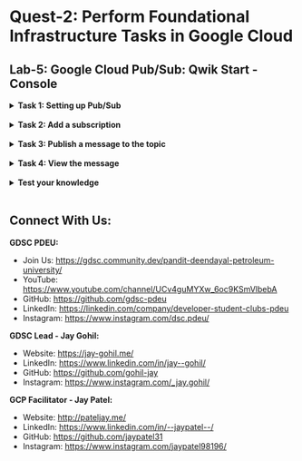 # Quest-2: Perform Foundational Infrastructure Tasks in Google Cloud
## Lab-5: Google Cloud Pub/Sub: Qwik Start - Console

<details> 
  <summary><b>Task 1: Setting up Pub/Sub</b></summary>
  <br/>
  <p>
    
1. Click Navigation menu > Pub/Sub > Topics.
2. Click Create topic.
3. The topic must have a unique name. For this lab, name your topic MyTopic. In the Create a topic dialog:
    a. For Topic ID, type MyTopic.
    b. Leave Encryption at the default value.
    c. Click CREATE TOPIC.

  </p>
</details>
<br/>
  
<details> 
  <summary><b>Task 2: Add a subscription</b></summary>
  <br/>
  <p>

1. Click Topics in the left panel to return to the Topics page. For the topic you just made click the three dot icon > Create subscription.
2. In the Add subscription to topic dialog:
    a. Type a name for the subscription, such as MySub
    b. Set the Delivery Type to Pull.
    c. Leave all other options at the default values.\
    d. Click Create.
    
  </p>
</details>
<br/>

<details> 
  <summary><b>Task 3: Publish a message to the topic</b></summary>
  <br/>
  <p>
    
1. At the top of the Topics details dialog, click PUBLISH MESSAGE.
2. Enter Hello World in the Message field and click Publish.

  </p>
</details>
<br/>

<details> 
  <summary><b>Task 4: View the message</b></summary>
  <br/>
  <p>
    
1. To view the message you'll use the subscription (MySub) to pull the message (Hello World) from the topic (MyTopic).
    - Enter the following command in command line.
    ```
    gcloud pubsub subscriptions pull --auto-ack MySub
    ```
  </p>
</details>
<br/>

<details> 
  <summary><b>Test your knowledge</b></summary>
  <br/>
  <p>
    
- Q. A publisher application creates and sends messages to a ____. Subscriber applications create a ____ to a topic to receive messages from it.
  - [ ] subscription, topic
  - [X] topic, subscription
  - [ ] topic, topic
  - [ ] subscription, subscription
 
- Q. Cloud Pub/Sub is an asynchronous messaging service designed to be highly reliable and scalable.
  - [X] True
  - [ ] False
    

  </p>
</details>
<br/>

## Connect With Us:

**GDSC PDEU:**
- Join Us: https://gdsc.community.dev/pandit-deendayal-petroleum-university/
- YouTube: https://www.youtube.com/channel/UCv4guMYXw_6oc9KSmVlbebA
- GitHub: https://github.com/gdsc-pdeu
- LinkedIn: https://linkedin.com/company/developer-student-clubs-pdeu
- Instagram: https://www.instagram.com/dsc.pdeu/

**GDSC Lead - Jay Gohil:**
- Website: https://jay-gohil.me/
- LinkedIn: https://www.linkedin.com/in/jay--gohil/
- GitHub: https://github.com/gohil-jay
- Instagram: https://www.instagram.com/_jay.gohil/

**GCP Facilitator - Jay Patel:**
- Website: http://pateljay.me/
- LinkedIn: https://www.linkedin.com/in/--jaypatel--/
- GitHub: https://github.com/jaypatel31
- Instagram: https://www.instagram.com/jaypatel98196/
